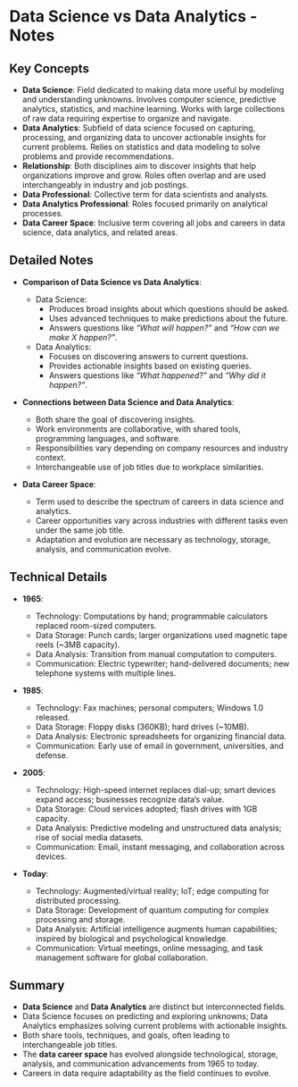 # Data Science vs Data Analytics - Notes

## Key Concepts
- **Data Science**: Field dedicated to making data more useful by modeling and understanding unknowns. Involves computer science, predictive analytics, statistics, and machine learning. Works with large collections of raw data requiring expertise to organize and navigate.
- **Data Analytics**: Subfield of data science focused on capturing, processing, and organizing data to uncover actionable insights for current problems. Relies on statistics and data modeling to solve problems and provide recommendations.
- **Relationship**: Both disciplines aim to discover insights that help organizations improve and grow. Roles often overlap and are used interchangeably in industry and job postings.
- **Data Professional**: Collective term for data scientists and analysts.
- **Data Analytics Professional**: Roles focused primarily on analytical processes.
- **Data Career Space**: Inclusive term covering all jobs and careers in data science, data analytics, and related areas.

## Detailed Notes
- **Comparison of Data Science vs Data Analytics**:
  - Data Science:
    - Produces broad insights about which questions should be asked.
    - Uses advanced techniques to make predictions about the future.
    - Answers questions like *“What will happen?”* and *“How can we make X happen?”*.
  - Data Analytics:
    - Focuses on discovering answers to current questions.
    - Provides actionable insights based on existing queries.
    - Answers questions like *“What happened?”* and *“Why did it happen?”*.

- **Connections between Data Science and Data Analytics**:
  - Both share the goal of discovering insights.
  - Work environments are collaborative, with shared tools, programming languages, and software.
  - Responsibilities vary depending on company resources and industry context.
  - Interchangeable use of job titles due to workplace similarities.

- **Data Career Space**:
  - Term used to describe the spectrum of careers in data science and analytics.
  - Career opportunities vary across industries with different tasks even under the same job title.
  - Adaptation and evolution are necessary as technology, storage, analysis, and communication evolve.

## Technical Details
- **1965**:
  - Technology: Computations by hand; programmable calculators replaced room-sized computers.
  - Data Storage: Punch cards; larger organizations used magnetic tape reels (~3MB capacity).
  - Data Analysis: Transition from manual computation to computers.
  - Communication: Electric typewriter; hand-delivered documents; new telephone systems with multiple lines.

- **1985**:
  - Technology: Fax machines; personal computers; Windows 1.0 released.
  - Data Storage: Floppy disks (360KB); hard drives (~10MB).
  - Data Analysis: Electronic spreadsheets for organizing financial data.
  - Communication: Early use of email in government, universities, and defense.

- **2005**:
  - Technology: High-speed internet replaces dial-up; smart devices expand access; businesses recognize data’s value.
  - Data Storage: Cloud services adopted; flash drives with 1GB capacity.
  - Data Analysis: Predictive modeling and unstructured data analysis; rise of social media datasets.
  - Communication: Email, instant messaging, and collaboration across devices.

- **Today**:
  - Technology: Augmented/virtual reality; IoT; edge computing for distributed processing.
  - Data Storage: Development of quantum computing for complex processing and storage.
  - Data Analysis: Artificial intelligence augments human capabilities; inspired by biological and psychological knowledge.
  - Communication: Virtual meetings, online messaging, and task management software for global collaboration.

## Summary
- **Data Science** and **Data Analytics** are distinct but interconnected fields.  
- Data Science focuses on predicting and exploring unknowns; Data Analytics emphasizes solving current problems with actionable insights.  
- Both share tools, techniques, and goals, often leading to interchangeable job titles.  
- The **data career space** has evolved alongside technological, storage, analysis, and communication advancements from 1965 to today.  
- Careers in data require adaptability as the field continues to evolve.  
